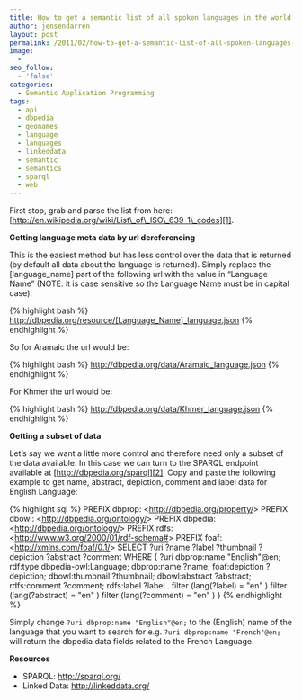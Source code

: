 ```yaml
---
title: How to get a semantic list of all spoken languages in the world
author: jensendarren
layout: post
permalink: /2011/02/how-to-get-a-semantic-list-of-all-spoken-languages-in-the-world/
image:
  -
seo_follow:
  - 'false'
categories:
  - Semantic Application Programming
tags:
  - api
  - dbpedia
  - geonames
  - language
  - languages
  - linkeddata
  - semantic
  - semantics
  - sparql
  - web
---
```

First stop, grab and parse the list from here: [http://en.wikipedia.org/wiki/List\_of\_ISO\_639-1\_codes][1].

**Getting language meta data by url dereferencing**

This is the easiest method but has less control over the data that is returned (by default all data about the language is returned). Simply replace the [language_name] part of the following url with the value in &#8220;Language Name&#8221; (NOTE: it is case sensitive so the Language Name must be in capital case):

{% highlight bash %}
http://dbpedia.org/resource/[Language_Name]_language.json
{% endhighlight %}

So for Aramaic the url would be:

{% highlight bash %}
http://dbpedia.org/data/Aramaic_language.json
{% endhighlight %}

For Khmer the url would be:

{% highlight bash %}
http://dbpedia.org/data/Khmer_language.json
{% endhighlight %}

**Getting a subset of data**

Let&#8217;s say we want a little more control and therefore need only a subset of the data available. In this case we can turn to the SPARQL endpoint available at [http://dbpedia.org/sparql][2]. Copy and paste the following example to get name, abstract, depiction, comment and label data for English Language:

{% highlight sql %}
PREFIX dbprop: &lt;http://dbpedia.org/property/&gt;
PREFIX dbowl: &lt;http://dbpedia.org/ontology/&gt;
PREFIX dbpedia: &lt;http://dbpedia.org/ontology/&gt;
PREFIX rdfs: &lt;http://www.w3.org/2000/01/rdf-schema#&gt;
PREFIX foaf: &lt;http://xmlns.com/foaf/0.1/&gt;
SELECT ?uri ?name ?label ?thumbnail ?depiction ?abstract ?comment
WHERE {
	?uri dbprop:name "English"@en;
	rdf:type dbpedia-owl:Language;
	dbprop:name ?name;
	foaf:depiction ?depiction;
	dbowl:thumbnail ?thumbnail;
	dbowl:abstract ?abstract;
	rdfs:comment ?comment;
	rdfs:label ?label .
	filter (lang(?label) = "en" )
	filter (lang(?abstract) = "en" )
	filter (lang(?comment) = "en" )
}
{% endhighlight %}

Simply change `?uri dbprop:name "English"@en;` to the (English) name of the language that you want to search for e.g. `?uri dbprop:name "French"@en;` will return the dbpedia data fields related to the French Language.

**Resources**

*   SPARQL: <http://sparql.org/>
*   Linked Data: <http://linkeddata.org/>

 [1]: http://en.wikipedia.org/wiki/List_of_ISO_639-1_codes
 [2]: http://dbpedia.org/sparql/
